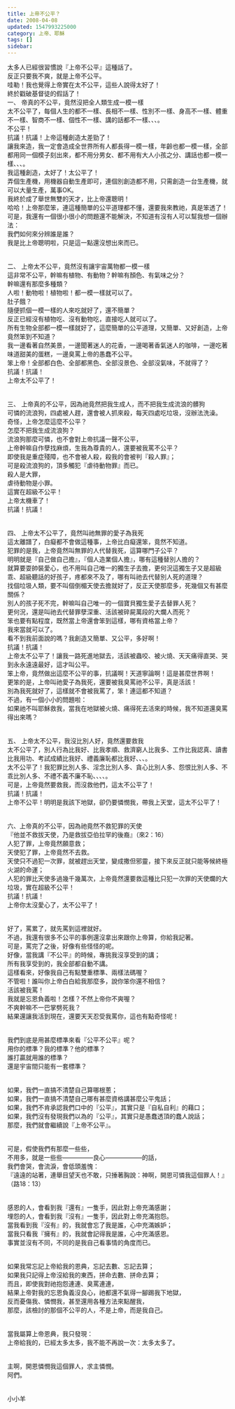 ```yaml
---
title: 上帝不公平？
date: 2008-04-08
updated: 1547993225000
category: 上帝、耶穌
tags: []
sidebar: 
---
```


<p>太多人已經很習慣說『上帝不公平』這種話了。<br/>反正只要我不爽，就是上帝不公平。<br/>哇勒！我也覺得上帝實在太不公平，這些人說得太好了！<br/>終於戳破基督徒的假話了！<br/><!--more-->一、	帝真的不公平，竟然沒把全人類生成一模一樣<br/>太不公平了，每個人生的都不一樣、長相不一樣、性別不一樣、身高不一樣、體重不一樣、智商不一樣、個性不一樣、講的話都不一樣、、、。<br/>不公平！<br/>抗議！抗議！上帝這種創造太差勁了！<br/>讓我來造，我一定會造成全世界所有人都長得一模一樣，年齡也都一模一樣，全部都用同一個模子刻出來，都不用分男女、都不用有大人小孩之分、講話也都一模一樣、、、。<br/>我這種創造，太好了！太公平了！<br/>弄個生產機，用機器自動生產即可，連個別創造都不用，只需創造一台生產機，就可以大量生產，萬事OK。<br/>我終於成了舉世無雙的天才，比上帝還聰明！<br/>哈哈！上帝那麼笨，連這種簡單的公平道理都不懂，還要我來教祂，真是笨透了！<br/>可是，我還有一個很小很小的問題還不能解決，不知道有沒有人可以幫我想一個辦法：<br/>我們如何來分辨誰是誰？<br/>我是比上帝聰明啦，只是這一點還沒想出來而已。<br/><br/><br/>二、	上帝太不公平，竟然沒有讓宇宙萬物都一模一樣<br/>這非常不公平，幹嘛有植物、有動物？幹嘛有顏色、有氣味之分？<br/>幹嘛還有那麼多種類？<br/>人啦！動物啦！植物啦！都一模一樣就可以了。<br/>肚子餓？<br/>隨便抓個一模一樣的人來吃就好了，還不簡單？<br/>反正已經沒有植物吃、沒有動物吃，直接吃人就可以了。<br/>所有生物全部都一模一樣就好了，這麼簡單的公平道理，又簡單、又好創造，上帝竟然笨到不知道？<br/>我一邊看著自然美景，一邊聞著迷人的花香，一邊喝著香氣迷人的咖啡，一邊吃著味道甜美的蛋糕，一邊臭罵上帝的愚蠢不公平。<br/>笨上帝！全部都白色、全部都黑色、全部沒景色、全部沒氣味，不就得了？<br/>抗議！抗議！<br/>上帝太不公平了！<br/><br/><br/>三、	上帝真的不公平，因為祂竟然把我生成人，而不把我生成流浪的髒狗<br/>可憐的流浪狗，四處被人趕，還會被人抓來殺，每天四處吃垃圾，沒辦法洗澡。<br/>奇怪，上帝怎麼這麼不公平？<br/>怎麼不把我生成流浪狗？<br/>流浪狗那麼可憐，也不會對上帝抗議一聲不公平，<br/>上帝幹嘛自作孽找麻煩，生我為尊貴的人，還要被我罵不公平？<br/>即使我是重症殘障，也不會被人殺，殺我的會被判『殺人罪』；<br/>可是殺流浪狗的，頂多觸犯『虐待動物罪』而已。<br/>殺人是大罪，<br/>虐待動物是小罪。<br/>這實在超級不公平！<br/>上帝太機車了！<br/>抗議！抗議！<br/><br/><br/>四、	上帝太不公平了，竟然叫祂無罪的愛子為我死<br/>這太離譜了，白癡都不會做這種事，上帝比白癡還笨，竟然不知道。<br/>犯罪的是我，上帝竟然叫無罪的人代替我死，這算哪門子公平？<br/>明明就是『自己做自己擔』，『個人造業個人擔』，哪有這種替別人擔的？<br/>就算要耍帥裝愛心，也不用叫自己唯一的獨生子去擔，更何況這獨生子又是超級乖、超級聽話的好孩子，疼都來不及了，哪有叫祂去代替別人死的道理？<br/>找個垃圾人類，要不叫個倒楣天使去擔就好了，反正天使那麼多，死幾個又有甚麼關係？<br/>別人的孩子死不完，幹嘛叫自己唯一的一個寶貝獨生愛子去替罪人死？<br/>更何況，還是叫祂去代替罪孽深重、活該被碎屍萬段的大爛人而死？<br/>笨也要有點程度，既然當上帝還會笨到這樣，哪有資格當上帝？<br/>我來當就可以了。<br/>看不到我前面說的嗎？我創造又簡單、又公平，多好啊！<br/>抗議！抗議！<br/>上帝太不公平了！讓我一路死進地獄去，活該被蟲咬、被火燒、天天痛得直哭、哭到永永遠遠最好，這才叫公平。<br/>笨上帝，竟然做出這麼不公平的事，抗議啊！天道寧論啊！這是甚麼世界啊！<br/>更笨的是，上帝叫祂愛子為我死，還要被我臭罵祂不公平，真是活該！<br/>別為我死就好了，這樣就不會被我罵了，笨！連這都不知道？<br/>不過，有一個小小的問題啦：<br/>如果祂不叫耶穌救我，當我在地獄被火燒、痛得死去活來的時候，我不知道還臭罵得出來嗎？<br/><br/><br/>五、	上帝太不公平，我沒比別人好，竟然還要救我<br/>太不公平了，別人行為比我好、比我孝順、救濟窮人比我多、工作比我認真、讀書比我用功、考試成績比我好、禮義廉恥都比我好、、、。<br/>太不公平了！我犯罪比別人多、淫念比別人多、貪心比別人多、怨恨比別人多、不乖比別人多、不禮不義不廉不恥、、、、。<br/>可是，上帝竟然要救我，而沒救他們，這太不公平了！<br/>抗議！抗議！<br/>上帝不公平！明明是我該下地獄，卻仍要憐憫我，帶我上天堂，這太不公平了！<br/><br/><br/>六、上帝真的不公平，因為祂竟然不救犯罪的天使<br/>『他並不救拔天使，乃是救拔亞伯拉罕的後裔』（來2：16）<br/>人犯了罪，上帝竟然願意救；<br/>天使犯了罪，上帝竟然不去救。<br/>天使只不過犯一次罪，就被趕出天堂，變成撒但邪靈，接下來反正就只能等候終極火湖的命運；<br/>人犯的罪比天使多過幾千幾萬次，上帝竟然還要救這種比只犯一次罪的天使爛的大垃圾，實在超級不公平！<br/>抗議！抗議！<br/>上帝你太沒愛心了，太不公平了！<br/><br/><br/>好了，罵累了，就先罵到這裡就好。<br/>不過，我還有很多不公平的事例還沒拿出來跟你上帝算，你給我記著。<br/>可是，罵完了之後，好像有些怪怪的呢。<br/>好像，當我講『不公平』的時候，專挑我沒享受到的講；<br/>所有我享受到的，我全部都自動不講。<br/>這樣看來，好像我自己有點雙重標準、兩樣法碼喔？<br/>不管啦！誰叫你上帝白白給我那麼多，說你笨你還不相信？<br/>活該被我罵！<br/>我就是忘恩負義啦！怎樣？不然上帝你不爽喔？<br/>不爽幹嘛不一巴掌劈死我？<br/>結果還讓我活到現在，還要天天忍受我罵你，這也有點奇怪呢！<br/><br/><br/>我們到底是用甚麼標準來看『公平不公平』呢？<br/>用你的標準？我的標準？他的標準？<br/>誰打贏就用誰的標準？<br/>還是宇宙間只能有一套標準？<br/><br/><br/>如果，我們一直搞不清楚自己算哪根蔥；<br/>如果，我們一直搞不清楚自己哪有甚麼資格講甚麼公平鬼話；<br/>如果，我們不肯承認我們口中的『公平』，其實只是『自私自利』的藉口；<br/>如果，我們沒有發現我們以為的『公平』，其實只是愚蠢透頂的蠢人說話；<br/>那麼，我們就會繼續說『上帝不公平』。<br/><br/><br/>可是，假使我們有那麼一些些，<br/>不用多，就是一些些—————良心——————的話，<br/>我們會哭，會流淚，會低頭羞愧：<br/>『遠遠的站著，連舉目望天也不敢，只捶著胸說：神啊，開恩可憐我這個罪人！』（路18：13）<br/><br/><br/>感恩的人，會看到我『還有』一隻手，因此對上帝充滿感謝；<br/>埋怨的人，會看到我『沒有』一隻手，因此對上帝充滿抱怨。<br/>當我看到我『沒有』的，我就會忘了我是誰，心中充滿嫉妒；<br/>當我只看我『擁有』的，我就會記得我是誰，心中充滿感恩。<br/>事實並沒有不同，不同的是我自己看事情的角度而已。<br/><br/><br/>如果我常忘記上帝給我的恩典，忘記去數、忘記去算；<br/>如果我只記得上帝沒給我的東西，拼命去數、拼命去算；<br/>而且，即使我對祂抱怨連連、臭罵連連，<br/>結果上帝對我的忘恩負義沒良心，祂都還不氣得一腳踢我下地獄，<br/>反而憂傷我、憐憫我，甚至還用各種方法來點醒我，<br/>那麼，該檢討的那個不公平的人，不是上帝，而是我自己。<br/><br/><br/>當我屬算上帝恩典，我只發現：<br/>上帝給我的，已經太多太多，我不能不再說一次：太多太多了。<br/><br/><br/>主啊，開恩憐憫我這個罪人，求主憐憫。<br/>阿們。<br/><br/><br/>小小羊<br/><br/></p><p> </p><br/><br/>